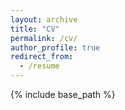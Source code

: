 ```yaml
---
layout: archive
title: "CV"
permalink: /cv/
author_profile: true
redirect_from:
  - /resume
---
```


{% include base_path %}

<script>
  window.location.href = "https://mohd-afeef-badri.github.io/online-resume/";
</script>